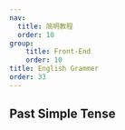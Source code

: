 ```yaml
---
nav:
  title: 简明教程
  order: 10
group:
	title: Front-End
	order: 10
title: English Grammer
order: 33
---
```


## Past Simple Tense

